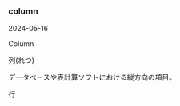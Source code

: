 <article id="column">

### column

<p class="st_update_header">2024-05-16</p>
<p class="st_name_header_en">Column</p>
<p class="st_name_header_jp">列(れつ)</p>
<div class="article_explanation">データベースや表計算ソフトにおける縦方向の項目。</div>
<p class="st_name_header_synonyms">行</p>
</article>
